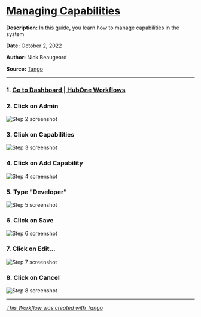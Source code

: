 # [Managing Capabilities](https://app.tango.us/app/workflow/69590b5e-6e94-4901-8af3-67640af571c9?utm_source=markdown&utm_medium=markdown&utm_campaign=workflow%20export%20links)

__Description:__ 
In this guide, you learn how to manage capabilities in the system


__Date:__ October 2, 2022

__Author:__ Nick Beaugeard

__Source:__ [Tango](https://app.tango.us/app/workflow/69590b5e-6e94-4901-8af3-67640af571c9?utm_source=markdown&utm_medium=markdown&utm_campaign=workflow%20export%20links)

***

### 1. [Go to Dashboard | HubOne Workflows](https://localhost:7063/)


### 2. Click on Admin
![Step 2 screenshot](https://images.tango.us/public/screenshot_704f86e7-8036-4389-a9c7-77dd9ed29a91.png?crop=focalpoint&fit=crop&fp-x=0.2164&fp-y=0.0340&fp-z=2.7022&w=1200&ar=1920%3A942)


### 3. Click on Capabilities
![Step 3 screenshot](https://images.tango.us/public/screenshot_76126cbe-a4c9-44f4-bbc1-715c84bd43c7.png?crop=focalpoint&fit=crop&fp-x=0.2560&fp-y=0.2081&fp-z=1.2843&w=1200&ar=1920%3A942)


### 4. Click on Add Capability
![Step 4 screenshot](https://images.tango.us/public/screenshot_7fd0a3aa-27f9-458e-bd86-9e9094bdf408.png?crop=focalpoint&fit=crop&fp-x=0.9323&fp-y=0.1401&fp-z=2.9382&w=1200&ar=1920%3A942)


### 5. Type "Developer"
![Step 5 screenshot](https://images.tango.us/public/screenshot_e6c37dad-4ca4-4aaf-84b9-0a7665934731.png?crop=focalpoint&fit=crop&fp-x=0.8833&fp-y=0.1773&fp-z=2.9382&w=1200&ar=1920%3A942)


### 6. Click on Save
![Step 6 screenshot](https://images.tango.us/public/screenshot_baa6ce22-bf9c-49c3-a8f4-8c19023206f8.png?crop=focalpoint&fit=crop&fp-x=0.9742&fp-y=0.2569&fp-z=2.9382&w=1200&ar=1920%3A942)


### 7. Click on Edit…
![Step 7 screenshot](https://images.tango.us/public/screenshot_63e1b5a1-244b-43f5-bc56-558aff152cee.png?crop=focalpoint&fit=crop&fp-x=0.8133&fp-y=0.2834&fp-z=3.0525&w=1200&ar=1920%3A942)


### 8. Click on Cancel
![Step 8 screenshot](https://images.tango.us/public/screenshot_b321caf7-6fd4-419d-bd2f-864ccb0bb0d2.png?crop=focalpoint&fit=crop&fp-x=0.9276&fp-y=0.2569&fp-z=2.9382&w=1200&ar=1920%3A942)


***
_[This Workflow was created with Tango](https://app.tango.us/app/workflow/69590b5e-6e94-4901-8af3-67640af571c9?utm_source=markdown&utm_medium=markdown&utm_campaign=workflow%20export%20links)_